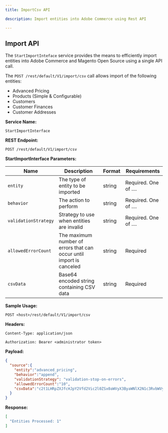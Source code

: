 ```yaml
---
title: ImportCsv API

description: Import entities into Adobe Commerce using Rest API

--- 
```

## Import API

The  `StartImportInteface` service provides the means to efficiently import entities into Adobe Commerce and  Magento Open Source using a single API call. 

The `POST /rest/default/V1/import/csv` call allows import of the following entities:

* Advanced Pricing
* Products (Simple & Configurable)
* Customers
* Customer Finances
* Customer Addresses


**Service Name:**

`StartImportInterface`

**REST Endpoint:**

```http
POST /rest/default/V1/import/csv
```

**StartImportInterface Parameters:**


|Name | Description  | Format | Requirements|
|-----|--------------|--------|---------------------------------------------------------------------------------|
|`entity` | The type of entity to be imported| string | Required. One of .... |
|`behavior` | The action  to perform | string | Required. One of .... |
|`validationStrategy` | Strategy to use when entities are invalid | string | Required. One of ....|
|`allowedErrorCount` | The maximum number of errors that can occur until import is canceled | string | Required |
|`csvData` | Base64 encoded string containing CSV data | string | Required |

**Sample Usage:**

`POST <host>/rest/default/V1/import/csv`

<CodeBlock slots="heading, code" repeat="2" languages="JSON, JSON" />

**Headers:**

`Content-Type: application/json`

`Authorization: Bearer <administrator token>`

**Payload:**

```json
{
  "source":{
    "entity":"advanced_pricing", 
    "behavior":"append",
    "validationStrategy": "validation-stop-on-errors", 
    "allowedErrorCount":"10", 
    "csvData":"c2t1LHRpZXJfcHJpY2Vfd2Vic2l0ZSx0aWVyX3ByaWNlX2N1c3RvbWVyX2dyb3VwLHRpZXJfcHJpY2VfcXR5LHRpZXJfcHJpY2UsdGllcl9wcmljZV92YWx1ZV90eXBlClNpbXBsZTEsIkFsbCBXZWJzaXRlcyBbVVNEXSIsIk5PVCBMT0dHRUQgSU4iLDEuMDAwMCwyNTAuMDAwMDAwLEZpeGVk"
  }
}

```

**Response:**

```json
[
  "Entities Processed: 1"
] 
```
